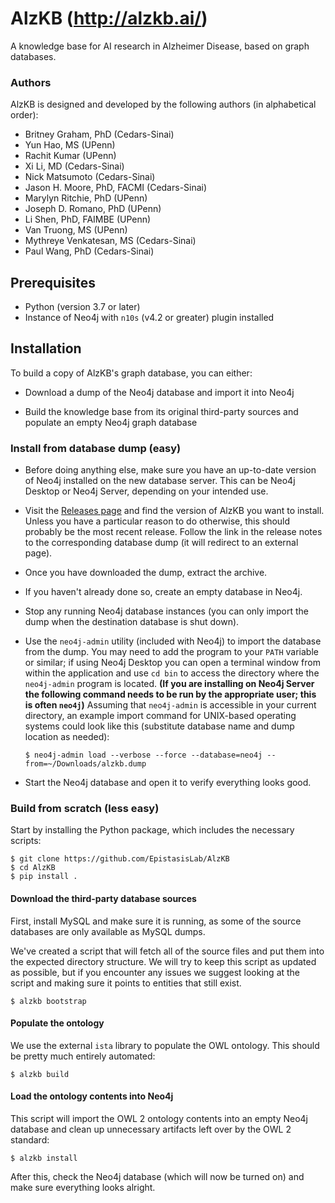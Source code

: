 # AlzKB (http://alzkb.ai/)

A knowledge base for AI research in Alzheimer Disease, based on graph databases. 

### Authors

AlzKB is designed and developed by the following authors (in alphabetical order):

- Britney Graham, PhD (Cedars-Sinai)
- Yun Hao, MS (UPenn)
- Rachit Kumar (UPenn)
- Xi Li, MD (Cedars-Sinai)
- Nick Matsumoto (Cedars-Sinai)
- Jason H. Moore, PhD, FACMI (Cedars-Sinai)
- Marylyn Ritchie, PhD (UPenn)
- Joseph D. Romano, PhD (UPenn)
- Li Shen, PhD, FAIMBE (UPenn)
- Van Truong, MS (UPenn)
- Mythreye Venkatesan, MS (Cedars-Sinai)
- Paul Wang, PhD (Cedars-Sinai)


## Prerequisites

- Python (version 3.7 or later)
- Instance of Neo4j with `n10s` (v4.2 or greater) plugin installed

## Installation

To build a copy of AlzKB's graph database, you can either:

- Download a dump of the Neo4j database and import it into Neo4j

- Build the knowledge base from its original third-party sources and populate
  an empty Neo4j graph database

### Install from database dump (easy)

- Before doing anything else, make sure you have an up-to-date version of Neo4j
  installed on the new database server. This can be Neo4j Desktop or Neo4j
  Server, depending on your intended use.

- Visit the [Releases page](https://github.com/EpistasisLab/AlzKB/releases) and
  find the version of AlzKB you want to install. Unless you have a particular
  reason to do otherwise, this should probably be the most recent release.
  Follow the link in the release notes to the corresponding database dump (it
  will redirect to an external page).

- Once you have downloaded the dump, extract the archive. 

- If you haven't already done so, create an empty database in Neo4j.

- Stop any running Neo4j database instances (you can only import the dump when
  the destination database is shut down).

- Use the `neo4j-admin` utility (included with Neo4j) to import the database
  from the dump. You may need to add the program to your `PATH` variable or
  similar; if using Neo4j Desktop you can open a terminal window from within the
  application and use `cd bin` to access the directory where the `neo4j-admin`
  program is located. **(If you are installing on Neo4j Server the following
  command needs to be run by the appropriate user; this is often `neo4j`)**
  Assuming that `neo4j-admin` is accessible in your current directory, an
  example import command for UNIX-based operating systems could look like this
  (substitute database name and dump location as needed):

  `$ neo4j-admin load --verbose --force --database=neo4j --from=~/Downloads/alzkb.dump`

- Start the Neo4j database and open it to verify everything looks good.

### Build from scratch (less easy)

Start by installing the Python package, which includes the necessary scripts:

```{bash}
$ git clone https://github.com/EpistasisLab/AlzKB
$ cd AlzKB
$ pip install .
```

#### Download the third-party database sources

First, install MySQL and make sure it is running, as some of the source
databases are only available as MySQL dumps.

We've created a script that will fetch all of the source files and put them into
the expected directory structure. We will try to keep this script as updated as
possible, but if you encounter any issues we suggest looking at the script and
making sure it points to entities that still exist.

```{bash}
$ alzkb bootstrap
```

#### Populate the ontology

We use the external `ista` library to populate the OWL ontology. This should
be pretty much entirely automated:

```{bash}
$ alzkb build
```

#### Load the ontology contents into Neo4j

This script will import the OWL 2 ontology contents into an empty Neo4j database
and clean up unnecessary artifacts left over by the OWL 2 standard:

```{bash}
$ alzkb install
```

After this, check the Neo4j database (which will now be turned on) and make sure
everything looks alright.
